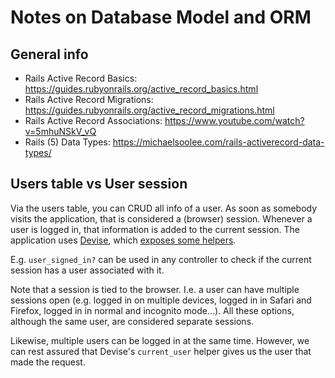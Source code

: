 # Notes on Database Model and ORM
## General info
- Rails Active Record Basics: https://guides.rubyonrails.org/active_record_basics.html
- Rails Active Record Migrations: https://guides.rubyonrails.org/active_record_migrations.html
- Rails Active Record Associations: https://www.youtube.com/watch?v=5mhuNSkV_vQ
- Rails (5) Data Types: https://michaelsoolee.com/rails-activerecord-data-types/

## Users table vs User session
Via the users table, you can CRUD all info of a user.
As soon as somebody visits the application, that is considered a (browser) session.
Whenever a user is logged in, that information is added to the current session.
The application uses [Devise](https://github.com/heartcombo/devise),
which [exposes some helpers](https://launchschool.com/blog/how-to-use-devise-in-rails-for-authentication).

E.g. `user_signed_in?` can be used in any controller to check if the current session has a user associated with it.

Note that a session is tied to the browser.
I.e. a user can have multiple sessions open
(e.g. logged in on multiple devices, logged in in Safari and Firefox, logged in in normal and incognito mode...).
All these options, although the same user, are considered separate sessions.

Likewise, multiple users can be logged in at the same time.
However, we can rest assured that Devise's `current_user` helper gives us the user that made the request.
